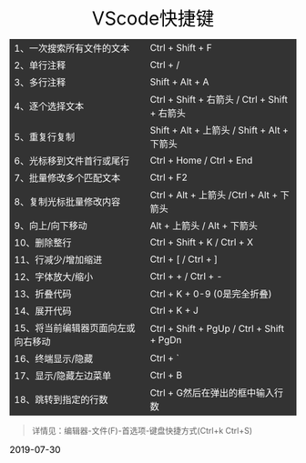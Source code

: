 <center><font size=6 color=black>VScode快捷键</font></center>

<table bgcolor=#333333>
<tr>
     <td ><font color=#FFFFFF>1、一次搜索所有文件的文本</font></td>
     <td ><font color=#FFFFFF>Ctrl + Shift + F</font></td>
</tr>
<tr>
     <td ><font color=#FFFFFF>2、单行注释</font></td>
     <td ><font color=#FFFFFF>Ctrl + /</font></td>
</tr>
<tr>
     <td ><font color=#FFFFFF>3、多行注释</font></td>
     <td ><font color=#FFFFFF>Shift + Alt + A</font></td>
</tr>
<tr>
     <td ><font color=#FFFFFF>4、逐个选择文本</font></td>
     <td ><font color=#FFFFFF>Ctrl + Shift + 右箭头 / Ctrl + Shift + 右箭头 </font></td>
</tr>
<tr>
     <td ><font color=#FFFFFF>5、重复行复制</font></td>
     <td ><font color=#FFFFFF>Shift + Alt + 上箭头 / Shift + Alt + 下箭头 </font></td>    
</tr>
<tr>
     <td ><font color=#FFFFFF>6、光标移到文件首行或尾行</font></td>
     <td ><font color=#FFFFFF>Ctrl + Home / Ctrl + End </font></td>
</tr>
<tr>
     <td ><font color=#FFFFFF>7、批量修改多个匹配文本</font></td>
     <td ><font color=#FFFFFF>Ctrl + F2 </font></td>
</tr>
<tr>
     <td ><font color=#FFFFFF>8、复制光标批量修改内容</font></td>
     <td ><font color=#FFFFFF>Ctrl + Alt + 上箭头 /Ctrl + Alt + 下箭头</font></td>
</tr>
<tr>
     <td ><font color=#FFFFFF>9、向上/向下移动</font></td>
     <td ><font color=#FFFFFF>Alt + 上箭头 / Alt + 下箭头</font></td>
</tr>
<tr>
     <td ><font color=#FFFFFF>10、删除整行</font></td>
     <td ><font color=#FFFFFF>Ctrl + Shift + K / Ctrl + X</font></td>
</tr>
<tr>
     <td ><font color=#FFFFFF>11、行减少/增加缩进</font></td>
     <td ><font color=#FFFFFF>Ctrl + [  / Ctrl + ]</font></td>
</tr>
<tr>
     <td ><font color=#FFFFFF>12、字体放大/缩小</font></td>
     <td ><font color=#FFFFFF>Ctrl + + / Ctrl + -</font></td>
</tr>
<tr>
     <td ><font color=#FFFFFF>13、折叠代码</font></td>
     <td ><font color=#FFFFFF> Ctrl + K + 0-9 (0是完全折叠)</font></td>
</tr>
<tr>
     <td ><font color=#FFFFFF>14、展开代码</font></td>
     <td ><font color=#FFFFFF> Ctrl + K + J</font></td>
</tr>
<tr>
     <td ><font color=#FFFFFF>15、将当前编辑器页面向左或向右移动</font></td>
     <td ><font color=#FFFFFF>Ctrl + Shift + PgUp / Ctrl + Shift + PgDn</font></td>
</tr>
<tr>
     <td ><font color=#FFFFFF>16、终端显示/隐藏</font></td>
     <td ><font color=#FFFFFF>Ctrl + `</font></td>
</tr>
<tr>
     <td ><font color=#FFFFFF>17、显示/隐藏左边菜单</font></td>
     <td ><font color=#FFFFFF>Ctrl + B</font></td>
</tr>
<tr>
     <td ><font color=#FFFFFF>18、跳转到指定的行数</font></td>
     <td ><font color=#FFFFFF>Ctrl + G然后在弹出的框中输入行数</font></td>
</tr>
</table>

> 详情见：编辑器-文件(F)-首选项-键盘快捷方式(Ctrl+k Ctrl+S)

<font align="right"><font size=3 color=black>2019-07-30</font></p>